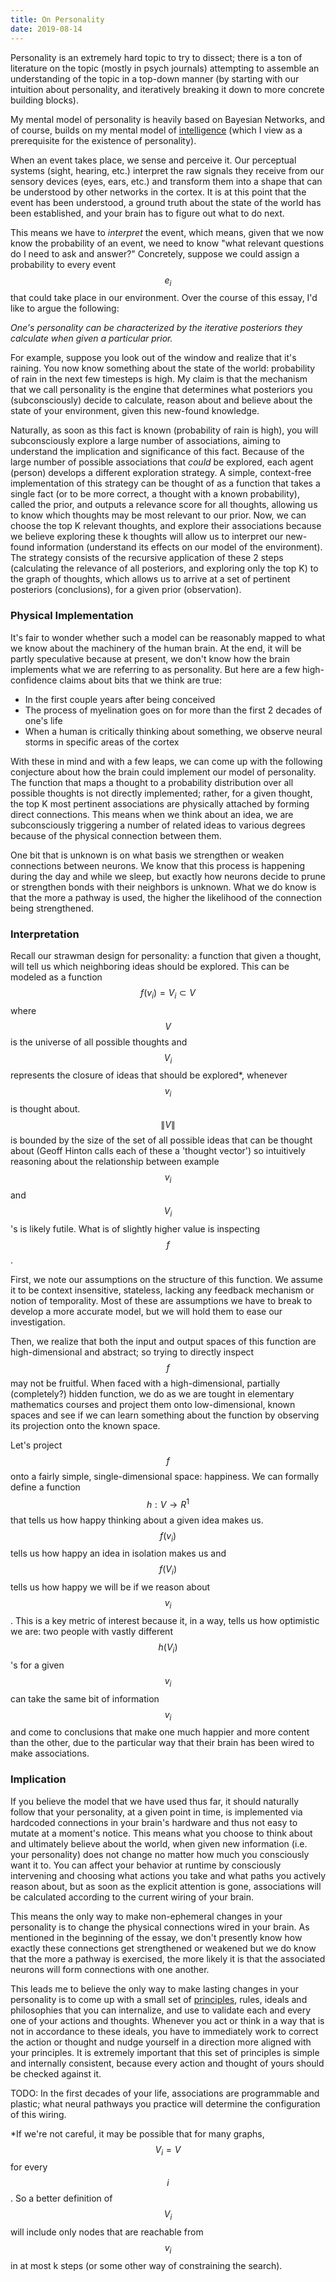 ```yaml
---
title: On Personality
date: 2019-08-14
---
```


Personality is an extremely hard topic to try to dissect; there is a ton of literature on the topic (mostly in psych journals) attempting to assemble an understanding of the topic in a top-down manner (by starting with our intuition about personality, and iteratively breaking it down to more concrete building blocks). 

My mental model of personality is heavily based on Bayesian Networks, and of course, builds on my mental model of [intelligence](http://blog.peddy.ai/posts/unified-intelligence-v2) (which I view as a prerequisite for the existence of personality).

When an event takes place, we sense and perceive it. Our perceptual systems (sight, hearing, etc.) interpret the raw signals they receive from our sensory devices (eyes, ears, etc.) and transform them into a shape that can be understood by other networks in the cortex. It is at this point that the event has been understood, a ground truth about the state of the world has been established, and your brain has to figure out what to do next. 

This means we have to _interpret_ the event, which means, given that we now know the probability of an event, we need to know "what relevant questions do I need to ask and answer?" Concretely, suppose we could assign a probability to every event $$e_i$$ that could take place in our environment. Over the course of this essay, I'd like to argue the following:

_One's personality can be characterized by the iterative posteriors they calculate when given a particular prior._

For example, suppose you look out of the window and realize that it's raining. You now know something about the state of the world: probability of rain in the next few timesteps is high. My claim is that the mechanism that we call personality is the engine that determines what posteriors you (subconsciously) decide to calculate, reason about and believe about the state of your environment, given this new-found knowledge. 

Naturally, as soon as this fact is known (probability of rain is high), you will subconsciously explore a large number of associations, aiming to understand the implication and significance of this fact. Because of the large number of possible associations that _could_ be explored, each agent (person) develops a different exploration strategy. A simple, context-free implementation of this strategy can be thought of as a function that takes a single fact (or to be more correct, a thought with a known probability), called the prior, and outputs a relevance score for all thoughts, allowing us to know which thoughts may be most relevant to our prior. Now, we can choose the top K relevant thoughts, and explore their associations because we believe exploring these k thoughts will allow us to interpret our new-found information (understand its effects on our model of the environment). The strategy consists of the recursive application of these 2 steps (calculating the relevance of all posteriors, and exploring only the top K) to the graph of thoughts, which allows us to arrive at a set of pertinent posteriors (conclusions), for a given prior (observation). 

### Physical Implementation

It's fair to wonder whether such a model can be reasonably mapped to what we know about the machinery of the human brain. At the end, it will be partly speculative because at present, we don't know how the brain implements what we are referring to as personality. But here are a few high-confidence claims about bits that we think are true:

* In the first couple years after being conceived
* The process of myelination goes on for more than the first 2 decades of one's life
* When a human is critically thinking about something, we observe neural storms in specific areas of the cortex 

With these in mind and with a few leaps, we can come up with the following conjecture about how the brain could implement our model of personality.
The function that maps a thought to a probability distribution over all possible thoughts is not directly implemented; rather, for a given thought, the top K most pertinent associations are physically attached by forming direct connections. This means when we think about an idea, we are subconsciously triggering a number of related ideas to various degrees because of the physical connection between them. 

One bit that is unknown is on what basis we strengthen or weaken connections between neurons. We know that this process is happening during the day and while we sleep, but exactly how neurons decide to prune or strengthen bonds with their neighbors is unknown. What we do know is that the more a pathway is used, the higher the likelihood of the connection being strengthened. 

### Interpretation

Recall our strawman design for personality: a function that given a thought, will tell us which neighboring ideas should be explored. This can be modeled as a function $$ f(v_i) = V_i \subset V$$ where $$V$$ is the universe of all possible thoughts and $$V_i$$ represents the closure of ideas that should be explored*, whenever $$v_i$$ is thought about. $$\|V\|$$ is bounded by the size of the set of all possible ideas that can be thought about (Geoff Hinton calls each of these a 'thought vector') so intuitively reasoning about the relationship between example $$v_i$$ and $$V_i$$'s is likely futile. What is of slightly higher value is inspecting $$f$$. 

First, we note our assumptions on the structure of this function. We assume it to be context insensitive, stateless, lacking any feedback mechanism or notion of temporality. Most of these are assumptions we have to break to develop a more accurate model, but we will hold them to ease our investigation.

Then, we realize that both the input and output spaces of this function are high-dimensional and abstract; so trying to directly inspect $$f$$ may not be fruitful. When faced with a high-dimensional, partially (completely?) hidden function, we do as we are tought in elementary mathematics courses and project them onto low-dimensional, known spaces and see if we can learn something about the function by observing its projection onto the known space.

Let's project $$f$$ onto a fairly simple, single-dimensional space: happiness. We can formally define a function $$h:V \rightarrow R^1$$ that tells us how happy thinking about a given idea makes us. $$f(v_i)$$ tells us how happy an idea in isolation makes us and $$f(V_i)$$ tells us how happy we will be if we reason about $$v_i$$. This is a key metric of interest because it, in a way, tells us how optimistic we are: two people with vastly different $$h(V_i)$$'s for a given $$v_i$$ can take the same bit of information $$v_i$$ and come to conclusions that make one much happier and more content than the other, due to the particular way that their brain has been wired to make associations. 

### Implication

If you believe the model that we have used thus far, it should naturally follow that your personality, at a given point in time, is implemented via hardcoded connections in your brain's hardware and thus not easy to mutate at a moment's notice. This means what you choose to think about and ultimately believe about the world, when given new information (i.e. your personality) does not change no matter how much you consciously want it to. You can affect your behavior at runtime by consciously intervening and choosing what actions you take and what paths you actively reason about, but as soon as the explicit attention is gone, associations will be calculated according to the current wiring of your brain. 

This means the only way to make non-ephemeral changes in your personality is to change the physical connections wired in your brain. As mentioned in the beginning of the essay, we don't presently know how exactly these connections get strengthened or weakened but we do know that the more a pathway is exercised, the more likely it is that the associated neurons will form connections with one another. 

This leads me to believe the only way to make lasting changes in your personality is to come up with a small set of [principles](principles), rules, ideals and philosophies that you can internalize, and use to validate each and every one of your actions and thoughts. Whenever you act or think in a way that is not in accordance to these ideals, you have to immediately work to correct the action or thought and nudge yourself in a direction more aligned with your principles. It is extremely important that this set of principles is simple and internally consistent, because every action and thought of yours should be checked against it.

TODO: In the first decades of your life, associations are programmable and plastic; what neural pathways you practice will determine the configuration of this wiring.

*If we're not careful, it may be possible that for many graphs, $$V_i = V$$ for every $$i$$. So a better definition of $$V_i$$ will include only nodes that are reachable from $$v_i$$ in at most k steps (or some other way of constraining the search). 



